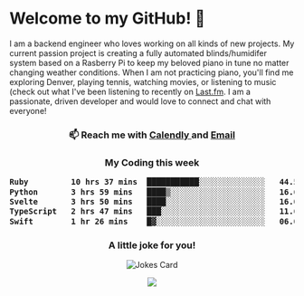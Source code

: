<h1> Welcome to my GitHub! 👋 </h1>


  I am a backend engineer who loves working on all kinds of new projects. My current passion project is creating a fully automated blinds/humidifer system based on a Rasberry Pi to keep my beloved piano in tune no matter changing weather conditions. When I am not practicing piano, you'll find me exploring Denver, playing tennis, watching movies, or listening to music (check out what I've been listening to recently on [Last.fm](https://www.last.fm/user/mballa000). I am a passionate, driven developer and would love to connect and chat with everyone!

<h3 align = "center"> 📫 Reach me with <a href = "https://calendly.com/msbrandt00/30min"> Calendly </a> and <a href="mailto:msbrandt00@gmail.com">Email</a> 
 </h3>


 
<div align = "center"
[![Anurag's GitHub stats](https://github-readme-stats.vercel.app/api?username=mbrandt00)](https://github.com/anuraghazra/github-readme-stats)
          </div>
<h3 align="center">
  My Coding this week
<!--START_SECTION:waka-->

```txt
Ruby         10 hrs 37 mins  ███████████░░░░░░░░░░░░░░   44.50 %
Python       3 hrs 59 mins   ████▒░░░░░░░░░░░░░░░░░░░░   16.69 %
Svelte       3 hrs 50 mins   ████░░░░░░░░░░░░░░░░░░░░░   16.08 %
TypeScript   2 hrs 47 mins   ███░░░░░░░░░░░░░░░░░░░░░░   11.68 %
Swift        1 hr 26 mins    █▓░░░░░░░░░░░░░░░░░░░░░░░   06.01 %
```

<!--END_SECTION:waka-->

### A little joke for you!

![Jokes Card](https://readme-jokes.vercel.app/api?hideBorder)

<a href="https://www.linkedin.com/in/mbrandt00/"><img src="https://img.shields.io/badge/linkedin-%230077B5.svg?&style=for-the-badge&logo=linkedin&logoColor=white" /></a>
